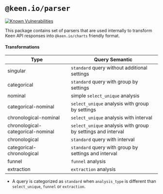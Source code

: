 # `@keen.io/parser`

[![Known Vulnerabilities](https://snyk.io/test/github/keen/keen/badge.svg?targetFile=packages/parser/package.json)](https://snyk.io/test/github/keen/keen?targetFile=packages/parser/package.json)

This package contains set of parsers that are used internally to transform Keen API responses into `@keen.io/charts` friendly format.

#### Transformations

| Type                              | Query Semantic                                               |
| --------------------------------- | ------------------------------------------------------------ |
| singular                          | `standard` query without additional settings                 |
| categorical                       | `standard` query with group by settings                      |
| nominal                           | simple `select_unique` analysis                              |
| categorical-nominal               | `select_unique` analysis with group by settings              |
| chronological-nominal             | `select_unique` analysis with interval                       |
| chronological-categorical-nominal | `select_unique` analysis with group by settings and interval |
| chronological                     | `standard` query with interval                               |
| categorical-chronological         | `standard` query with group by settings and interval         |
| funnel                            | `funnel` analysis                                            |
| extraction                        | `extraction` analysis                                        |

-   A query is categorized as `standard` when `analysis_type` is different than `select_unique`, `funnel` or `extraction`.
